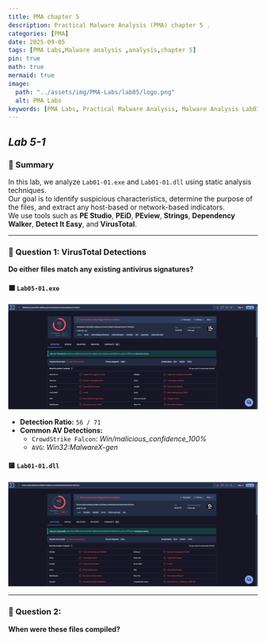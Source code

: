 ```yaml
---
title: PMA chapter 5
description: Practical Malware Analysis (PMA) chapter 5 .
categories: [PMA]
date: 2025-09-05 
tags: [PMA Labs,Malware analysis ,analysis,chapter 5]
pin: true
math: true
mermaid: true
image:
  path: "../assets/img/PMA-Labs/lab05/logo.png"
  alt: PMA Labs
keywords: [PMA Labs, Practical Malware Analysis, Malware Analysis Lab01, Malware Analysis Lab01]
---
```


<style>
img {
  border: 0px solid transparent;
  height: auto;
}

img:hover {
  transform: scale(1.2);
  border: 2px solid #007bff; /* Blue border on hover */
  border-radius: 10px;
}
</style>


##  _Lab 5-1_

### 📝 Summary
In this lab, we analyze `Lab01-01.exe` and `Lab01-01.dll` using static analysis techniques.  
Our goal is to identify suspicious characteristics, determine the purpose of the files, and extract any host-based or network-based indicators.  
We use tools such as **PE Studio**, **PEiD**, **PEview**, **Strings**, **Dependency Walker**, **Detect It Easy**, and **VirusTotal**.

---

### 📍 Question 1: VirusTotal Detections

**Do either files match any existing antivirus signatures?**

#### ⬛ `Lab05-01.exe`
![Lab01-01.exe](../assets/img/PMA-Labs/lab01/q1-lab1-.exe.png)

- **Detection Ratio:** `56 / 71`
- **Common AV Detections:**
  - `CrowdStrike Falcon`: *Win/malicious_confidence_100%*
  - `AVG`: *Win32:MalwareX-gen*

#### 🟨 `Lab01-01.dll`
![Lab01-01.dll](../assets/img/PMA-Labs/lab01/q1-lab1-dll.png)



---

### 📍 Question 2: 

**When were these files compiled?**
